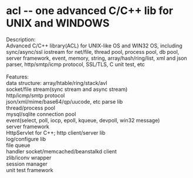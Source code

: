 acl -- one advanced C/C++ lib for UNIX and WINDOWS
===
Description:<br>
Advanced C/C++ library(ACL) for UNIX-like OS and WIN32 OS, including sync/async/ssl iostream for net/file, thread pool, process pool, db pool, server framework, event, memory, string, array/hash/ring/list, xml and json parser, http/smtp/icmp protocol, SSL/TLS, C unit test, etc<br>
<br>
Features:<br>
data structure: array/htable/ring/stack/avl<br>
socket/file stream(sync stream and async stream)<br>
http/icmp/smtp protocol<br>
json/xml/mime/base64/qp/uucode, etc parse lib<br>
thread/process pool<br>
mysql/sqlite connection pool<br>
event(select, poll, iocp, epoll, kqueue, devpoll, win32 message)<br>
server framework<br>
HttpServlet for C++; http client/server lib<br>
log/configure lib<br>
file queue<br>
handler socket/memcached/beanstalkd client<br>
zlib/iconv wrapper<br>
session manager<br>
unit test framework<br>

